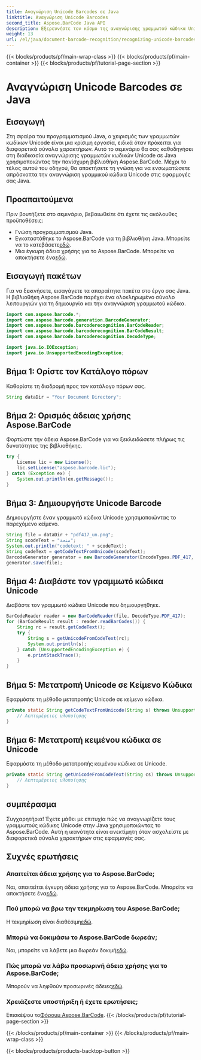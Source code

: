 ```yaml
---
title: Αναγνώριση Unicode Barcodes σε Java
linktitle: Αναγνώριση Unicode Barcodes
second_title: Aspose.BarCode Java API
description: Εξερευνήστε τον κόσμο της αναγνώρισης γραμμωτού κώδικα Unicode σε Java με το Aspose.BarCode. Ακολουθήστε τον βήμα προς βήμα οδηγό μας για να ενσωματώσετε απρόσκοπτα διάφορα σύνολα χαρακτήρων στις εφαρμογές σας.
weight: 13
url: /el/java/document-barcode-recognition/recognizing-unicode-barcodes/
---
```


{{< blocks/products/pf/main-wrap-class >}}
{{< blocks/products/pf/main-container >}}
{{< blocks/products/pf/tutorial-page-section >}}

# Αναγνώριση Unicode Barcodes σε Java


## Εισαγωγή

Στη σφαίρα του προγραμματισμού Java, ο χειρισμός των γραμμωτών κωδίκων Unicode είναι μια κρίσιμη εργασία, ειδικά όταν πρόκειται για διαφορετικά σύνολα χαρακτήρων. Αυτό το σεμινάριο θα σας καθοδηγήσει στη διαδικασία αναγνώρισης γραμμωτών κωδικών Unicode σε Java χρησιμοποιώντας την πανίσχυρη βιβλιοθήκη Aspose.BarCode. Μέχρι το τέλος αυτού του οδηγού, θα αποκτήσετε τη γνώση για να ενσωματώσετε απρόσκοπτα την αναγνώριση γραμμικού κώδικα Unicode στις εφαρμογές σας Java.

## Προαπαιτούμενα

Πριν βουτήξετε στο σεμινάριο, βεβαιωθείτε ότι έχετε τις ακόλουθες προϋποθέσεις:

- Γνώση προγραμματισμού Java.
-  Εγκαταστάθηκε το Aspose.BarCode για τη βιβλιοθήκη Java. Μπορείτε να το κατεβάσετε[εδώ](https://releases.aspose.com/barcode/java/).
-  Μια έγκυρη άδεια χρήσης για το Aspose.BarCode. Μπορείτε να αποκτήσετε ένα[εδώ](https://purchase.aspose.com/buy).

## Εισαγωγή πακέτων

Για να ξεκινήσετε, εισαγάγετε τα απαραίτητα πακέτα στο έργο σας Java. Η βιβλιοθήκη Aspose.BarCode παρέχει ένα ολοκληρωμένο σύνολο λειτουργιών για τη δημιουργία και την αναγνώριση γραμμωτού κώδικα.

```java
import com.aspose.barcode.*;
import com.aspose.barcode.generation.BarcodeGenerator;
import com.aspose.barcode.barcoderecognition.BarCodeReader;
import com.aspose.barcode.barcoderecognition.BarCodeResult;
import com.aspose.barcode.barcoderecognition.DecodeType;

import java.io.IOException;
import java.io.UnsupportedEncodingException;
```

## Βήμα 1: Ορίστε τον Κατάλογο πόρων

Καθορίστε τη διαδρομή προς τον κατάλογο πόρων σας.

```java
String dataDir = "Your Document Directory";
```

## Βήμα 2: Ορισμός άδειας χρήσης Aspose.BarCode

Φορτώστε την άδεια Aspose.BarCode για να ξεκλειδώσετε πλήρως τις δυνατότητες της βιβλιοθήκης.

```java
try {
    License lic = new License();
    lic.setLicense("aspose.barcode.lic");
} catch (Exception ex) {
    System.out.println(ex.getMessage());
}
```

## Βήμα 3: Δημιουργήστε Unicode Barcode

Δημιουργήστε έναν γραμμωτό κώδικα Unicode χρησιμοποιώντας το παρεχόμενο κείμενο.

```java
String file = dataDir + "pdf417_un.png";
String scodeText = "منحة";
System.out.println("codetext: " + scodeText);
String codeText = getCodeTextFromUnicode(scodeText);
BarcodeGenerator generator = new BarcodeGenerator(EncodeTypes.PDF_417, codeText);
generator.save(file);
```

## Βήμα 4: Διαβάστε τον γραμμωτό κώδικα Unicode

Διαβάστε τον γραμμωτό κώδικα Unicode που δημιουργήθηκε.

```java
BarCodeReader reader = new BarCodeReader(file, DecodeType.PDF_417);
for (BarCodeResult result : reader.readBarCodes()) {
    String rc = result.getCodeText();
    try {
        String s = getUnicodeFromCodeText(rc);
        System.out.println(s);
    } catch (UnsupportedEncodingException e) {
        e.printStackTrace();
    }
}
```

## Βήμα 5: Μετατροπή Unicode σε Κείμενο Κώδικα

Εφαρμόστε τη μέθοδο μετατροπής Unicode σε κείμενο κώδικα.

```java
private static String getCodeTextFromUnicode(String s) throws UnsupportedEncodingException {
    // Λεπτομέρειες υλοποίησης
}

```

## Βήμα 6: Μετατροπή κειμένου κώδικα σε Unicode

Εφαρμόστε τη μέθοδο μετατροπής κειμένου κώδικα σε Unicode.

```java
private static String getUnicodeFromCodeText(String cs) throws UnsupportedEncodingException {
    // Λεπτομέρειες υλοποίησης
}
```

## συμπέρασμα

Συγχαρητήρια! Έχετε μάθει με επιτυχία πώς να αναγνωρίζετε τους γραμμωτούς κώδικες Unicode στην Java χρησιμοποιώντας το Aspose.BarCode. Αυτή η ικανότητα είναι ανεκτίμητη όταν ασχολείστε με διαφορετικά σύνολα χαρακτήρων στις εφαρμογές σας.

## Συχνές ερωτήσεις

### Απαιτείται άδεια χρήσης για το Aspose.BarCode;
Ναι, απαιτείται έγκυρη άδεια χρήσης για το Aspose.BarCode. Μπορείτε να αποκτήσετε ένα[εδώ](https://purchase.aspose.com/buy).

### Πού μπορώ να βρω την τεκμηρίωση του Aspose.BarCode;
 Η τεκμηρίωση είναι διαθέσιμη[εδώ](https://reference.aspose.com/barcode/java/).

### Μπορώ να δοκιμάσω το Aspose.BarCode δωρεάν;
 Ναι, μπορείτε να λάβετε μια δωρεάν δοκιμή[εδώ](https://releases.aspose.com/).

### Πώς μπορώ να λάβω προσωρινή άδεια χρήσης για το Aspose.BarCode;
 Μπορούν να ληφθούν προσωρινές άδειες[εδώ](https://purchase.aspose.com/temporary-license/).

### Χρειάζεστε υποστήριξη ή έχετε ερωτήσεις;
 Επισκέψου το[Φόρουμ Aspose.BarCode](https://forum.aspose.com/c/barcode/13).
{{< /blocks/products/pf/tutorial-page-section >}}

{{< /blocks/products/pf/main-container >}}
{{< /blocks/products/pf/main-wrap-class >}}

{{< blocks/products/products-backtop-button >}}
